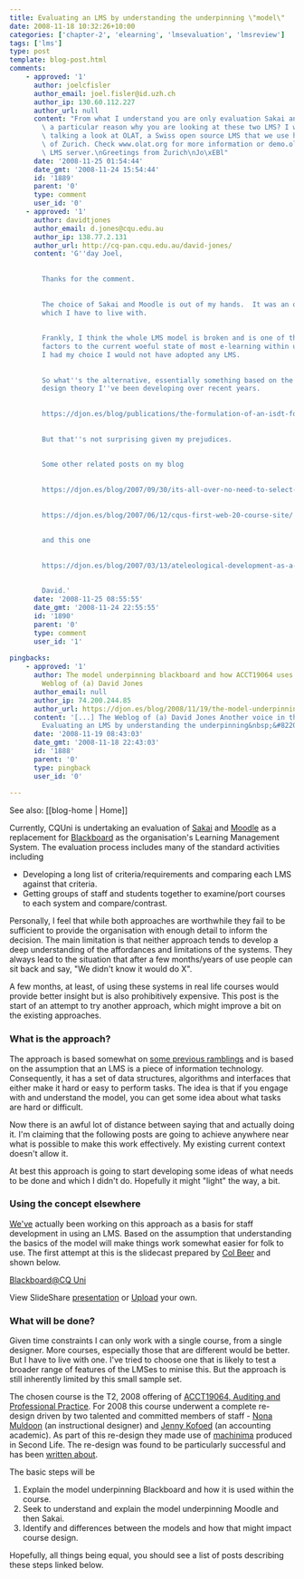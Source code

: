 ```yaml
---
title: Evaluating an LMS by understanding the underpinning \"model\"
date: 2008-11-18 10:32:26+10:00
categories: ['chapter-2', 'elearning', 'lmsevaluation', 'lmsreview']
tags: ['lms']
type: post
template: blog-post.html
comments:
    - approved: '1'
      author: joelcfisler
      author_email: joel.fisler@id.uzh.ch
      author_ip: 130.60.112.227
      author_url: null
      content: "From what I understand you are only evaluation Sakai and Moodle. Is there\
        \ a particular reason why you are looking at these two LMS? I would consider also\
        \ talking a look at OLAT, a Swiss open source LMS that we use here at the University\
        \ of Zurich. Check www.olat.org for more information or demo.olat.org for a demo\
        \ LMS server.\nGreetings from Zurich\nJo\xEBl"
      date: '2008-11-25 01:54:44'
      date_gmt: '2008-11-24 15:54:44'
      id: '1889'
      parent: '0'
      type: comment
      user_id: '0'
    - approved: '1'
      author: davidtjones
      author_email: d.jones@cqu.edu.au
      author_ip: 138.77.2.131
      author_url: http://cq-pan.cqu.edu.au/david-jones/
      content: 'G''day Joel,
    
    
        Thanks for the comment.
    
    
        The choice of Sakai and Moodle is out of my hands.  It was an organisational decision
        which I have to live with.
    
    
        Frankly, I think the whole LMS model is broken and is one of the contributing
        factors to the current woeful state of most e-learning within universities.  If
        I had my choice I would not have adopted any LMS.
    
    
        So what''s the alternative, essentially something based on the information systems
        design theory I''ve been developing over recent years.
    
    
        https://djon.es/blog/publications/the-formulation-of-an-isdt-for-e-learning/
    
    
        But that''s not surprising given my prejudices.
    
    
        Some other related posts on my blog
    
    
        https://djon.es/blog/2007/09/30/its-all-over-no-need-to-select-an-lms/
    
    
        https://djon.es/blog/2007/06/12/cqus-first-web-20-course-site/
    
    
        and this one
    
    
        https://djon.es/blog/2007/03/13/ateleological-development-as-a-better-way-to-develop-university-e-learning-systems/
    
    
        David.'
      date: '2008-11-25 08:55:55'
      date_gmt: '2008-11-24 22:55:55'
      id: '1890'
      parent: '0'
      type: comment
      user_id: '1'
    
pingbacks:
    - approved: '1'
      author: The model underpinning blackboard and how ACCT19064 uses it &laquo; The
        Weblog of (a) David Jones
      author_email: null
      author_ip: 74.200.244.85
      author_url: https://djon.es/blog/2008/11/19/the-model-underpinning-blackboard-and-how-acct19064-uses-it/
      content: '[...] The Weblog of (a) David Jones Another voice in the blogosphere    &laquo;
        Evaluating an LMS by understanding the underpinning&nbsp;&#8220;model&#8221; [...]'
      date: '2008-11-19 08:43:03'
      date_gmt: '2008-11-18 22:43:03'
      id: '1888'
      parent: '0'
      type: pingback
      user_id: '0'
    
---
```


See also: [[blog-home | Home]]

Currently, CQUni is undertaking an evaluation of [Sakai](http://sakaiproject.org/portal) and [Moodle](http://moodle.org/) as a replacement for [Blackboard](http://blackboard.com/us/index.bbb) as the organisation's Learning Management System. The evaluation process includes many of the standard activities including

- Developing a long list of criteria/requirements and comparing each LMS against that criteria.
- Getting groups of staff and students together to examine/port courses to each system and compare/contrast.

Personally, I feel that while both approaches are worthwhile they fail to be sufficient to provide the organisation with enough detail to inform the decision. The main limitation is that neither approach tends to develop a deep understanding of the affordances and limitations of the systems. They always lead to the situation that after a few months/years of use people can sit back and say, "We didn't know it would do X".

A few months, at least, of using these systems in real life courses would provide better insight but is also prohibitively expensive. This post is the start of an attempt to try another approach, which might improve a bit on the existing approaches.

### What is the approach?

The approach is based somewhat on [some previous ramblings](/blog2/2008/11/17/the-dissonance-gap-in-systems-and-lms-evaluations/) and is based on the assumption that an LMS is a piece of information technology. Consequently, it has a set of data structures, algorithms and interfaces that either make it hard or easy to perform tasks. The idea is that if you engage with and understand the model, you can get some idea about what tasks are hard or difficult.

Now there is an awful lot of distance between saying that and actually doing it. I'm claiming that the following posts are going to achieve anywhere near what is possible to make this work effectively. My existing current context doesn't allow it.

At best this approach is going to start developing some ideas of what needs to be done and which I didn't do. Hopefully it might "light" the way, a bit.

### Using the concept elsewhere

[We've](http://cddu.cqu.edu.au/) actually been working on this approach as a basis for staff development in using an LMS. Based on the assumption that understanding the basics of the model will make things work somewhat easier for folk to use. The first attempt at this is the slidecast prepared by [Col Beer](http://cddu.cqu.edu.au/index.php/Colin_Beer) and shown below.

[Blackboard@CQ Uni](http://www.slideshare.net/colinwbeer/blackboardcq-uni-presentation?type=powerpoint "Blackboard@CQ Uni")

View SlideShare [presentation](http://www.slideshare.net/colinwbeer/blackboardcq-uni-presentation?type=powerpoint "View Blackboard@CQ Uni on SlideShare") or [Upload](http://www.slideshare.net/upload?type=powerpoint) your own.

### What will be done?

Given time constraints I can only work with a single course, from a single designer. More courses, especially those that are different would be better. But I have to live with one. I've tried to choose one that is likely to test a broader range of features of the LMSes to minise this. But the approach is still inherently limited by this small sample set.

The chosen course is the T2, 2008 offering of [ACCT19064, Auditing and Professional Practice](http://handbook.cqu.edu.au/Handbook/course.jsp?courseid=61458). For 2008 this course underwent a complete re-design driven by two talented and committed members of staff - [Nona Muldoon](http://dtls.cqu.edu.au/FCWViewer/staff.do?site=4&sid=MULDOONN) (an instructional designer) and [Jenny Kofoed](http://fbi.cqu.edu.au/FCWViewer/staff.do?site=1&sid=KOFOEDJ) (an accounting academic). As part of this re-design they made use of [machinima](http://cddu.cqu.edu.au/index.php/ACCT19064_Machinima_Project) produced in Second Life. The re-design was found to be particularly successful and has been [written about](http://cddu.cqu.edu.au/images/e/ec/Machinima.pdf).

The basic steps will be

1. Explain the model underpinning Blackboard and how it is used within the course.
2. Seek to understand and explain the model underpinning Moodle and then Sakai.
3. Identify and differences between the models and how that might impact course design.

Hopefully, all things being equal, you should see a list of posts describing these steps linked below.